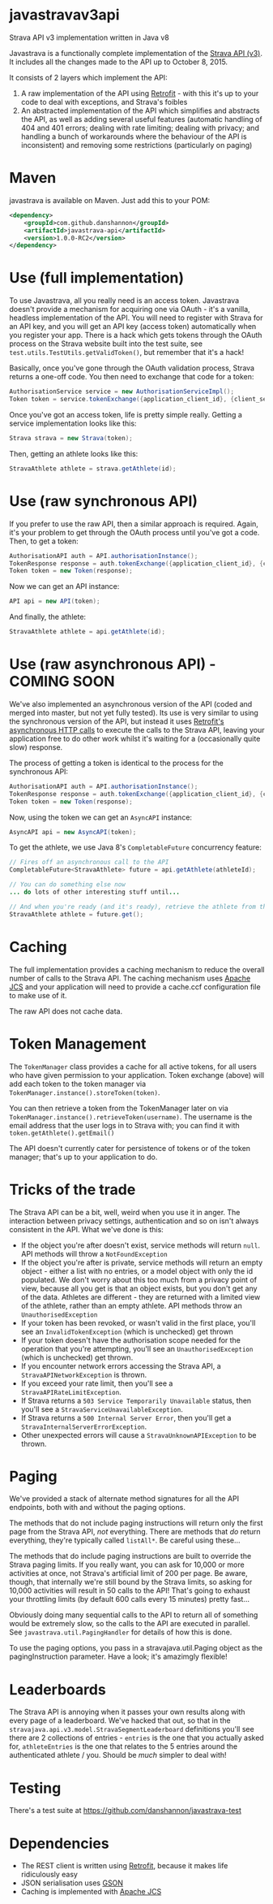 javastravav3api
===============

Strava API v3 implementation written in Java v8

Javastrava is a functionally complete implementation of the [Strava API (v3)](http://strava.github.io/api/). It includes all the changes made to the API up to October 8, 2015.

It consists of 2 layers which implement the API:

1. A raw implementation of the API using [Retrofit](http://square.github.io/retrofit/) - with this it's up to your code to deal with exceptions, and Strava's foibles
2. An abstracted implementation of the API which simplifies and abstracts the API, as well as adding several useful features (automatic handling of 404 and 401 errors; dealing with rate limiting; dealing with privacy; and handling a bunch of workarounds where the behaviour of the API is inconsistent) and removing some restrictions (particularly on paging)

Maven
=====
javastrava is available on Maven. Just add this to your POM:

```xml
<dependency>
	<groupId>com.github.danshannon</groupId>
	<artifactId>javastrava-api</artifactId>
	<version>1.0.0-RC2</version>
</dependency>
```

Use (full implementation)
=========================
To use Javastrava, all you really need is an access token. Javastrava doesn't provide a mechanism for acquiring one via OAuth - it's a vanilla, headless implementation of the API. You will need to register with Strava for an API key, and you will get an API key (access token) automatically when you register your app. There is a hack which gets tokens through the OAuth process on the Strava website built into the test suite, see `test.utils.TestUtils.getValidToken()`, but remember that it's a hack!

Basically, once you've gone through the OAuth validation process, Strava returns a one-off code. You then need to exchange that code for a token:

```java
AuthorisationService service = new AuthorisationServiceImpl();
Token token = service.tokenExchange({application_client_id}, {client_secret}, code);
```

Once you've got an access token, life is pretty simple really. Getting a service implementation looks like this:

```java
Strava strava = new Strava(token);
```

Then, getting an athlete looks like this:

```java
StravaAthlete athlete = strava.getAthlete(id);
```

Use (raw synchronous API)
=============
If you prefer to use the raw API, then a similar approach is required. Again, it's your problem to get through the OAuth process until you've got a code. Then, to get a token:

```java
AuthorisationAPI auth = API.authorisationInstance();
TokenResponse response = auth.tokenExchange({application_client_id}, {client_secret}, code);
Token token = new Token(response);
```

Now we can get an API instance:

```java
API api = new API(token);
```

And finally, the athlete:

```java
StravaAthlete athlete = api.getAthlete(id);
```

Use (raw asynchronous API) - COMING SOON
==========================
We've also implemented an asynchronous version of the API (coded and merged into master, but not yet fully tested). Its use is very similar to using the synchronous version of the API, but instead it uses [Retrofit's asynchronous HTTP calls](http://square.github.io/retrofit/) to execute the calls to the Strava API, leaving your application free to do other work whilst it's waiting for a (occasionally quite slow) response.

The process of getting a token is identical to the process for the synchronous API:

```java
AuthorisationAPI auth = API.authorisationInstance();
TokenResponse response = auth.tokenExchange({application_client_id}, {client_secret}, code);
Token token = new Token(response);
```

Now, using the token we can get an `AsyncAPI` instance:

```java
AsyncAPI api = new AsyncAPI(token);
```

To get the athlete, we use Java 8's `CompletableFuture` concurrency feature:

```java
// Fires off an asynchronous call to the API
CompletableFuture<StravaAthlete> future = api.getAthlete(athleteId);

// You can do something else now
... do lots of other interesting stuff until...

// And when you're ready (and it's ready), retrieve the athlete from the future
StravaAthlete athlete = future.get();
```

Caching
=======
The full implementation provides a caching mechanism to reduce the overall number of calls to the Strava API. The caching mechanism uses [Apache JCS](https://commons.apache.org/proper/commons-jcs/) and your application will need to provide a cache.ccf configuration file to make use of it.

The raw API does not cache data.

Token Management
================
The `TokenManager` class provides a cache for all active tokens, for all users who have given permission to your application. Token exchange (above) will add each token to the token manager via `TokenManager.instance().storeToken(token)`.

You can then retrieve a token from the TokenManager later on via `TokenManager.instance().retrieveToken(username)`. The username is the email address that the user logs in to Strava with; you can find it with `token.getAthlete().getEmail()`

The API doesn't currently cater for persistence of tokens or of the token manager; that's up to your application to do.

Tricks of the trade
===================
The Strava API can be a bit, well, weird when you use it in anger. The interaction between privacy settings, authentication and so on isn't always consistent in the API. What we've done is this:

- If the object you're after doesn't exist, service methods will return `null`. API methods will throw a `NotFoundException`
- If the object you're after is private, service methods will return an empty object - either a list with no entries, or a model object with only the id populated. We don't worry about this too much from a privacy point of view, because all you get is that an object exists, but you don't get any of the data. Athletes are different - they are returned with a limited view of the athlete, rather than an empty athlete. API methods throw an `UnauthorisedException`
- If your token has been revoked, or wasn't valid in the first place, you'll see an `InvalidTokenException` (which is unchecked) get thrown
- If your token doesn't have the authorisation scope needed for the operation that you're attempting, you'll see an `UnauthorisedException` (which is unchecked) get thrown.
- If you encounter network errors accessing the Strava API, a `StravaAPINetworkException` is thrown.
- If you exceed your rate limit, then you'll see a `StravaAPIRateLimitException`.
- If Strava returns a `503 Service Temporarily Unavailable` status, then you'll see a `StravaServiceUnavailableException`.
- If Strava returns a `500 Internal Server Error`, then you'll get a `StravaInternalServerErrorException`.
- Other unexpected errors will cause a `StravaUnknownAPIException` to be thrown.

Paging
======
We've provided a stack of alternate method signatures for all the API endpoints, both with and without the paging options. 

The methods that do not include paging instructions will return only the first page from the Strava API, *not* everything. There are methods that *do* return everything, they're typically called `listAll*`. Be careful using these...

The methods that do include paging instructions are built to override the Strava paging limits. If you really want, you can ask for 10,000 or more activities at once, not Strava's artificial limit of 200 per page. Be aware, though, that internally we're still bound by the Strava limits, so asking for 10,000 activities will result in 50 calls to the API! That's going to exhaust your throttling limits (by default 600 calls every 15 minutes) pretty fast...

Obviously doing many sequential calls to the API to return all of something would be extremely slow, so the calls to the API are executed in parallel. See `javastrava.util.PagingHandler` for details of how this is done.

To use the paging options, you pass in a stravajava.util.Paging object as the pagingInstruction parameter. Have a look; it's amazimgly flexible!

Leaderboards
============
The Strava API is annoying when it passes your own results along with every page of a leaderboard. We've hacked that out, so that in the `stravajava.api.v3.model.StravaSegmentLeaderboard` definitions you'll see there are 2 collections of entries - <code>entries</code> is the one that you actually asked for, <code>athleteEntries</code> is the one that relates to the 5 entries around the authenticated athlete / you. Should be *much* simpler to deal with!

Testing
=======
There's a test suite at https://github.com/danshannon/javastrava-test

Dependencies
============
- The REST client is written using [Retrofit](http://square.github.io/retrofit/), because it makes life ridiculously easy
- JSON serialisation uses [GSON](https://code.google.com/p/google-gson/)
- Caching is implemented with [Apache JCS](https://commons.apache.org/proper/commons-jcs/)
